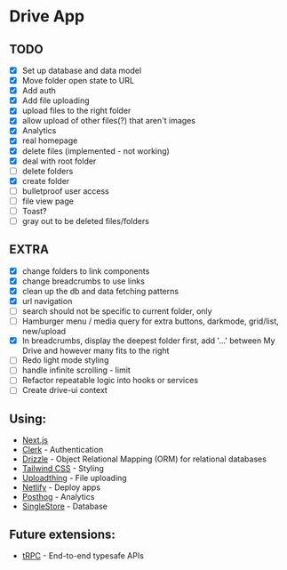 # Drive App

## TODO

- [x] Set up database and data model
- [x] Move folder open state to URL
- [x] Add auth
- [x] Add file uploading
- [x] upload files to the right folder
- [x] allow upload of other files(?) that aren't images
- [x] Analytics
- [x] real homepage
- [x] delete files (implemented - not working)
- [x] deal with root folder
- [ ] delete folders
- [x] create folder
- [ ] bulletproof user access
- [ ] file view page
- [ ] Toast?
- [ ] gray out to be deleted files/folders

## EXTRA

- [x] change folders to link components
- [x] change breadcrumbs to use links
- [x] clean up the db and data fetching patterns
- [x] url navigation
- [ ] search should not be specific to current folder, only
- [ ] Hamburger menu / media query for extra buttons, darkmode, grid/list, new/upload
- [x] In breadcrumbs, display the deepest folder first, add '...' between My Drive and however many fits to the right
- [ ] Redo light mode styling
- [ ] handle infinite scrolling - limit
- [ ] Refactor repeatable logic into hooks or services
- [ ] Create drive-ui context

## Using:

- [Next.js](https://nextjs.org/docs)
- [Clerk](https://clerk.com/docs) - Authentication
- [Drizzle](https://orm.drizzle.team/docs/overview) - Object Relational Mapping (ORM) for relational databases
- [Tailwind CSS](https://tailwindcss.com/docs/installation/) - Styling
- [Uploadthing](https://docs.uploadthing.com/) - File uploading
- [Netlify](https://docs.netlify.com/) - Deploy apps
- [Posthog](https://posthog.com/docs) - Analytics
- [SingleStore](https://www.singlestore.com/) - Database

## Future extensions:

- [tRPC](https://trpc.io) - End-to-end typesafe APIs
